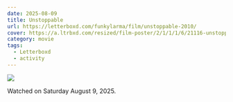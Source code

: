 ```yaml
---
date: 2025-08-09
title: Unstoppable
url: https://letterboxd.com/funkylarma/film/unstoppable-2010/
cover: https://a.ltrbxd.com/resized/film-poster/2/1/1/1/6/21116-unstoppable-0-600-0-900-crop.jpg?v=194aa7cb39
category: movie
tags:
  - Letterboxd
  - activity
---
```


![](https://a.ltrbxd.com/resized/film-poster/2/1/1/1/6/21116-unstoppable-0-600-0-900-crop.jpg?v=194aa7cb39)

Watched on Saturday August 9, 2025.
